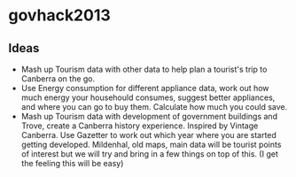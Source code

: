 govhack2013
===========

Ideas
-----
- Mash up Tourism data with other data to help plan a tourist's trip to Canberra on the go.
- Use Energy consumption for different appliance data, work out how much energy your househould consumes, suggest better appliances, and where you can go to buy them.  Calculate how much you could save.
- Mash up Tourism data with development of government buildings and Trove, create a Canberra history experience.  Inspired by Vintage Canberra.  Use Gazetter to work out which year where you are started getting developed.  Mildenhal, old maps, main data will be tourist points of interest but we will try and bring in a few things on top of this.  (I get the feeling this will be easy)

